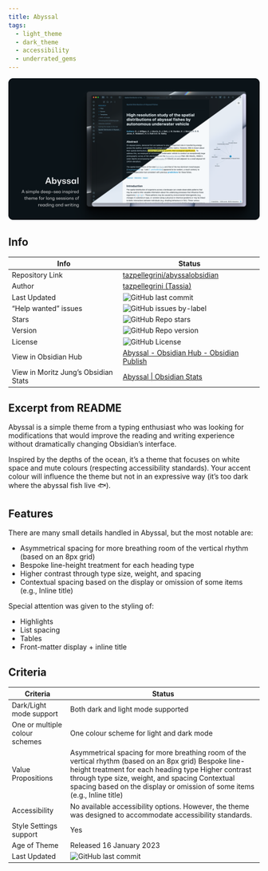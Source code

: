 ```yaml
---
title: Abyssal
tags:
  - light_theme
  - dark_theme
  - accessibility
  - underrated_gems
---
```


![Abyssal Theme Screenshot](https://raw.githubusercontent.com/tazpellegrini/abyssalobsidian/refs/heads/main/assets/abyssal-opening.png)

## Info

| Info                                 | Status                                                                                                                                                          |
| ------------------------------------ | --------------------------------------------------------------------------------------------------------------------------------------------------------------- |
| Repository Link                      | [tazpellegrini/abyssalobsidian](https://github.com/tazpellegrini/abyssalobsidian)                                                                               |
| Author                               | [tazpellegrini (Tassia)](https://github.com/tazpellegrini)                                                                                                      |
| Last Updated                         | ![GitHub last commit](https://img.shields.io/github/last-commit/tazpellegrini/abyssalobsidian?color=573E7A&label=last%20update&logo=github&style=for-the-badge) |
| “Help wanted” issues                 | ![GitHub issues by-label](https://img.shields.io/github/issues/tazpellegrini/abyssalobsidian/help%20wanted?color=573E7A&logo=github&style=for-the-badge)        |
| Stars                                | ![GitHub Repo stars](https://img.shields.io/github/stars/tazpellegrini/abyssalobsidian?color=573E7A&logo=github&style=for-the-badge)                            |
| Version                              | ![GitHub Repo version](https://img.shields.io/github/v/release/tazpellegrini/abyssalobsidian?color=573E7A&logo=github&style=for-the-badge&=semver)              |
| License                              | ![GitHub License](https://img.shields.io/github/license/tazpellegrini/abyssalobsidian?style=for-the-badge)                                                      |
| View in Obsidian Hub                 | [Abyssal \- Obsidian Hub \- Obsidian Publish](https://publish.obsidian.md/hub/02+-+Community+Expansions/02.05+All+Community+Expansions/Themes/Abyssal)          |
| View in Moritz Jung’s Obsidian Stats | [Abyssal \| Obsidian Stats](https://www.moritzjung.dev/obsidian-stats/themes/abyssal/)                                                                          |

## Excerpt from README

Abyssal is a simple theme from a typing enthusiast who was looking for modifications that would improve the reading and writing experience without dramatically changing Obsidian’s interface.

Inspired by the depths of the ocean, it’s a theme that focuses on white space and mute colours (respecting accessibility standards). Your accent colour will influence the theme but not in an expressive way (it’s too dark where the abyssal fish live 🐟).

## Features

There are many small details handled in Abyssal, but the most notable are:

- Asymmetrical spacing for more breathing room of the vertical rhythm (based on an 8px grid)
- Bespoke line-height treatment for each heading type
- Higher contrast through type size, weight, and spacing
- Contextual spacing based on the display or omission of some items (e.g., Inline title)

Special attention was given to the styling of:

- Highlights
- List spacing
- Tables
- Front-matter display \+ inline title

## Criteria

| Criteria                       | Status                                                                                                                                                                                                                                                                                       |
| ------------------------------ | -------------------------------------------------------------------------------------------------------------------------------------------------------------------------------------------------------------------------------------------------------------------------------------------- |
| Dark/Light mode support        | Both dark and light mode supported                                                                                                                                                                                                                                                           |
| One or multiple colour schemes | One colour scheme for light and dark mode                                                                                                                                                                                                                                                    |
| Value Propositions             | Asymmetrical spacing for more breathing room of the vertical rhythm (based on an 8px grid) Bespoke line-height treatment for each heading type Higher contrast through type size, weight, and spacing Contextual spacing based on the display or omission of some items (e.g., Inline title) |
| Accessibility                  | No available accessibility options. However, the theme was designed to accommodate accessibility standards.                                                                                                                                                                                  |
| Style Settings support         | Yes                                                                                                                                                                                                                                                                                          |
| Age of Theme                   | Released 16 January 2023                                                                                                                                                                                                                                                                     |
| Last Updated                   | ![GitHub last commit](https://img.shields.io/github/last-commit/tazpellegrini/abyssalobsidian?color=573E7A&label=last%20update&logo=github&style=for-the-badge)                                                                                                                              |

